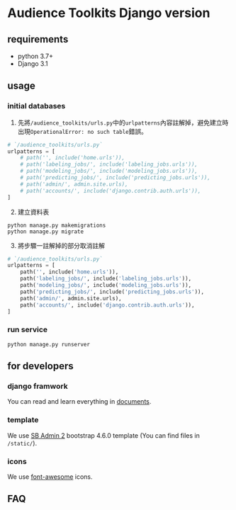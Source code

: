 # Audience Toolkits Django version

## requirements
- python 3.7+
- Django 3.1

## usage
### initial databases
1. 先將`/audience_toolkits/urls.py`中的`urlpatterns`內容註解掉，避免建立時出現`OperationalError: no such table`錯誤。
```python
# `/audience_toolkits/urls.py`
urlpatterns = [
    # path('', include('home.urls')),
    # path('labeling_jobs/', include('labeling_jobs.urls')),
    # path('modeling_jobs/', include('modeling_jobs.urls')),
    # path('predicting_jobs/', include('predicting_jobs.urls')),
    # path('admin/', admin.site.urls),
    # path('accounts/', include('django.contrib.auth.urls')),
]
```
2. 建立資料表
```shell
python manage.py makemigrations
python manage.py migrate
```
3. 將步驟一註解掉的部分取消註解
```python
# `/audience_toolkits/urls.py`
urlpatterns = [
    path('', include('home.urls')),
    path('labeling_jobs/', include('labeling_jobs.urls')),
    path('modeling_jobs/', include('modeling_jobs.urls')),
    path('predicting_jobs/', include('predicting_jobs.urls')),
    path('admin/', admin.site.urls),
    path('accounts/', include('django.contrib.auth.urls')),
]
```

### run service
```shell
python manage.py runserver
```

## for developers
### django framwork
You can read and learn everything in [documents](https://docs.djangoproject.com/zh-hans/3.1/).

### template
We use [SB Admin 2](https://startbootstrap.com/previews/sb-admin-2) bootstrap 4.6.0 template (You can find files in `/static/`).

### icons
We use [font-awesome](https://fontawesome.com/icons?d=gallery&p=1&m=free) icons.

## FAQ
